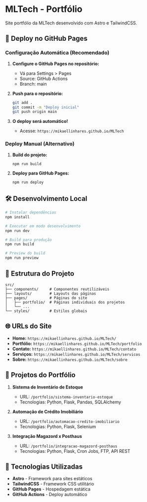 # MLTech - Portfólio

Site portfólio da MLTech desenvolvido com Astro e TailwindCSS.

## 🚀 Deploy no GitHub Pages

### Configuração Automática (Recomendado)

1. **Configure o GitHub Pages no repositório:**
   - Vá para Settings > Pages
   - Source: GitHub Actions
   - Branch: main

2. **Push para o repositório:**
   ```bash
   git add .
   git commit -m "Deploy inicial"
   git push origin main
   ```

3. **O deploy será automático!** 
   - Acesse: `https://mikaellinhares.github.io/MLTech`

### Deploy Manual (Alternativo)

1. **Build do projeto:**
   ```bash
   npm run build
   ```

2. **Deploy para GitHub Pages:**
   ```bash
   npm run deploy
   ```

## 🛠️ Desenvolvimento Local

```bash
# Instalar dependências
npm install

# Executar em modo desenvolvimento
npm run dev

# Build para produção
npm run build

# Preview do build
npm run preview
```

## 📁 Estrutura do Projeto

```
src/
├── components/     # Componentes reutilizáveis
├── layouts/        # Layouts das páginas
├── pages/          # Páginas do site
│   ├── portfolio/  # Páginas individuais dos projetos
│   └── ...
└── styles/         # Estilos globais
```

## 🌐 URLs do Site

- **Home:** `https://mikaellinhares.github.io/MLTech/`
- **Portfólio:** `https://mikaellinhares.github.io/MLTech/portfolio`
- **Contato:** `https://mikaellinhares.github.io/MLTech/contato`
- **Serviços:** `https://mikaellinhares.github.io/MLTech/servicos`
- **Sobre:** `https://mikaellinhares.github.io/MLTech/sobre`

## 📱 Projetos do Portfólio

1. **Sistema de Inventário de Estoque**
   - URL: `/portfolio/sistema-inventario-estoque`
   - Tecnologias: Python, Flask, Pandas, SQLAlchemy

2. **Automação de Crédito Imobiliário**
   - URL: `/portfolio/automacao-credito-imobiliario`
   - Tecnologias: Python, Flask, Selenium

3. **Integração Magazord x Posthaus**
   - URL: `/portfolio/integracao-magazord-posthaus`
   - Tecnologias: Python, Flask, Cron Jobs, FTP, API REST

## 🔧 Tecnologias Utilizadas

- **Astro** - Framework para sites estáticos
- **TailwindCSS** - Framework CSS utilitário
- **GitHub Pages** - Hospedagem estática
- **GitHub Actions** - Deploy automático